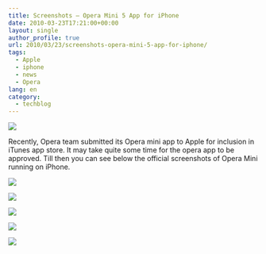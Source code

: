 ```yaml
---
title: Screenshots – Opera Mini 5 App for iPhone
date: 2010-03-23T17:21:00+00:00
layout: single
author_profile: true
url: 2010/03/23/screenshots-opera-mini-5-app-for-iphone/
tags:
  - Apple
  - iphone
  - news
  - Opera
lang: en
category: 
  - techblog
---
```

[![](http://4.bp.blogspot.com/_vaUVXcmC3OI/S6jwuWIf7FI/AAAAAAAABYY/VZ8gKxNJLww/s1600/57-white.png)](http://4.bp.blogspot.com/_vaUVXcmC3OI/S6jwuWIf7FI/AAAAAAAABYY/VZ8gKxNJLww/s1600-h/57-white.png)

Recently, Opera team submitted its Opera mini app to Apple for inclusion in iTunes app store. It may take quite some time for the opera app to be approved. Till then you can see below the official screenshots of Opera Mini running on iPhone.

[![](http://4.bp.blogspot.com/_vaUVXcmC3OI/S6jxE57vA_I/AAAAAAAABYc/ky671HZ_zdA/s400/01-Speed-Dial.png)](http://4.bp.blogspot.com/_vaUVXcmC3OI/S6jxE57vA_I/AAAAAAAABYc/ky671HZ_zdA/s1600-h/01-Speed-Dial.png)

[![](http://1.bp.blogspot.com/_vaUVXcmC3OI/S6jxFIGkJJI/AAAAAAAABYg/hSZw53JDoVE/s400/02-Tabs-NYT.png)](http://1.bp.blogspot.com/_vaUVXcmC3OI/S6jxFIGkJJI/AAAAAAAABYg/hSZw53JDoVE/s1600-h/02-Tabs-NYT.png)

[![](http://4.bp.blogspot.com/_vaUVXcmC3OI/S6jxFaMtZjI/AAAAAAAABYk/B15_ZfcQxPo/s400/03-Context-menu-NYT.png)](http://4.bp.blogspot.com/_vaUVXcmC3OI/S6jxFaMtZjI/AAAAAAAABYk/B15_ZfcQxPo/s1600-h/03-Context-menu-NYT.png)

[![](http://3.bp.blogspot.com/_vaUVXcmC3OI/S6jxFlrbXrI/AAAAAAAABYo/DWeuKySCmy8/s400/04-Tools-NYT.png)](http://3.bp.blogspot.com/_vaUVXcmC3OI/S6jxFlrbXrI/AAAAAAAABYo/DWeuKySCmy8/s1600-h/04-Tools-NYT.png)

[![](http://3.bp.blogspot.com/_vaUVXcmC3OI/S6jxF10tiAI/AAAAAAAABYs/xDlkYudlC_M/s400/05-Settings.png)](http://3.bp.blogspot.com/_vaUVXcmC3OI/S6jxF10tiAI/AAAAAAAABYs/xDlkYudlC_M/s1600-h/05-Settings.png)